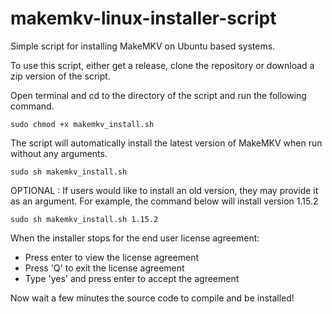 # makemkv-linux-installer-script
Simple script for installing MakeMKV on Ubuntu based systems.

To use this script, either get a release, clone the repository or download a zip version of the script.  
  
  
Open terminal and cd to the directory of the script and run the following command.  

```
sudo chmod +x makemkv_install.sh
```  
  
The script will automatically install the latest version of MakeMKV when run without any arguments.
```
sudo sh makemkv_install.sh
```  

OPTIONAL : If users would like to install an old version, they may provide it as an argument. For example, the command below will install version 1.15.2
```
sudo sh makemkv_install.sh 1.15.2
```  

When the installer stops for the end user license agreement:  
* Press enter to view the license agreement
* Press 'Q' to exit the license agreement
* Type 'yes' and press enter to accept the agreement  

Now wait a few minutes the source code to compile and be installed!

